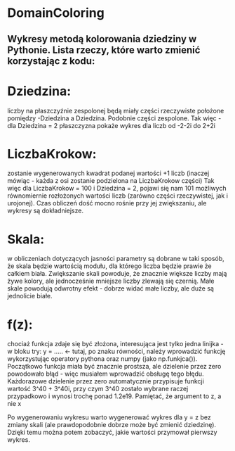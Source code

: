 # DomainColoring
Wykresy metodą kolorowania dziedziny w Pythonie. Lista rzeczy, które warto zmienić korzystając z kodu:
-------------------------------------------------------------------------------------------------

# Dziedzina:
liczby na płaszczyźnie zespolonej będą miały części rzeczywiste położone pomiędzy -Dziedzina a Dziedzina. Podobnie części zespolone. Tak więc - dla Dziedzina = 2 płaszczyzna pokaże wykres dla liczb od -2-2i do 2+2i

# LiczbaKrokow:
zostanie wygenerowanych kwadrat podanej wartości +1 liczb (inaczej mówiąc - każda z osi zostanie podzielona na LiczbaKrokow części) Tak więc dla LiczbaKrokow = 100 i Dziedzina = 2, pojawi się nam 101 możliwych równomiernie rozłożonych wartości liczb (zarówno części rzeczywistej, jak i urojonej). Czas obliczeń dość mocno rośnie przy jej zwiększaniu, ale wykresy są dokładniejsze.

# Skala:
w obliczeniach dotyczących jasności parametry są dobrane w taki sposób, że skala będzie wartością modułu, dla którego liczba będzie prawie że całkiem biała. Zwiększanie skali powoduje, że znacznie większe liczby mają żywe kolory, ale jednocześnie mniejsze liczby zlewają się czernią. Małe skale powodują odwrotny efekt - dobrze widać małe liczby, ale duże są jednolicie białe.

# f(z):
chociaż funkcja zdaje się być złożona, interesująca jest tylko jedna linijka - w bloku try:
y = ..... <- tutaj, po znaku równości, należy wprowadzić funkcję wykorzystując operatory pythona oraz numpy (jako np.funkjca()). Początkowo funkcja miała być znacznie prostsza, ale dzielenie przez zero powodowało błąd - więc musiałem wprowadzić obsługę tego błędu. Każdorazowe dzielenie przez zero automatycznie przypisuje funkcji wartość 3^40 + 3^40i, przy czym 3^40 zostało wybrane raczej przypadkowo i wynosi trochę ponad 1.2e19. Pamiętać, że argument to z, a nie x

Po wygenerowaniu wykresu warto wygenerować wykres dla y = z bez zmiany skali (ale prawdopodobnie dobrze może być zmienić dziedzinę). Dzięki temu można potem zobaczyć, jakie wartości przymował pierwszy wykres.
